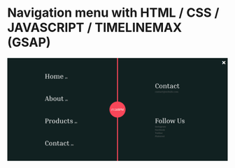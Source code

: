 # Navigation menu with HTML / CSS / JAVASCRIPT / TIMELINEMAX (GSAP)

![presentation](/img/presentation.jpg)